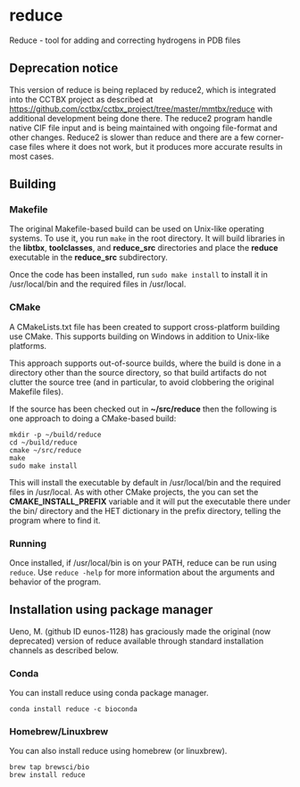 # reduce
Reduce - tool for adding and correcting hydrogens in PDB files

## Deprecation notice

This version of reduce is being replaced by reduce2, which is integrated into the CCTBX
project as described at https://github.com/cctbx/cctbx_project/tree/master/mmtbx/reduce
with additional development being done there.  The reduce2 program handle native CIF file
input and is being maintained with ongoing file-format and other changes.  Reduce2 is
slower than reduce and there are a few corner-case files where it does not work, but it
produces more accurate results in most cases.

## Building

### Makefile

The original Makefile-based build can be used on Unix-like operating systems.  To use it, you run `make` in
the root directory.  It will build libraries in the **libtbx**, **toolclasses**, and **reduce_src** directories and
place the **reduce** executable in the **reduce_src** subdirectory.

Once the code has been installed, run `sudo make install` to install it in /usr/local/bin and the
required files in /usr/local.

### CMake

A CMakeLists.txt file has been created to support cross-platform building use CMake.  This supports
building on Windows in addition to Unix-like platforms.

This approach supports out-of-source builds, where the build is done in a directory other than
the source directory, so that build artifacts do not clutter the source tree (and in particular,
to avoid clobbering the original Makefile files).

If the source has been checked out in **~/src/reduce** then the following is one approach to doing
a CMake-based build:

    mkdir -p ~/build/reduce
    cd ~/build/reduce
    cmake ~/src/reduce
    make
    sudo make install

This will install the executable by default in /usr/local/bin and the required files in /usr/local.
As with other CMake projects, the you can set the **CMAKE_INSTALL_PREFIX** variable and it will put the
executable there under the bin/ directory and the HET dictionary in the prefix directory,
telling the program where to find it.

### Running

Once installed, if /usr/local/bin is on your PATH, reduce can be run using `reduce`.
Use `reduce -help` for more information about the arguments and behavior of the program.

## Installation using package manager

Ueno, M. (github ID eunos-1128) has graciously made the original (now deprecated) version of
reduce available through standard installation channels as described below.

### Conda

You can install reduce using conda package manager.

```shell
conda install reduce -c bioconda
```

### Homebrew/Linuxbrew
You can also install reduce using homebrew (or linuxbrew).

```shell
brew tap brewsci/bio
brew install reduce
```
